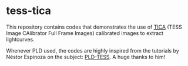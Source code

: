 # tess-tica
This repository contains codes that demonstrates the use of [TICA](https://archive.stsci.edu/hlsp/tica) (TESS Image CAlibrator Full Frame Images) calibrated images to extract lightcurves.

Whenever PLD used, the codes are highly inspired from the tutorials by Néstor Espinoza on the subject: [PLD-TESS](https://github.com/nespinoza/PLD-TESS). A huge thanks to him!
